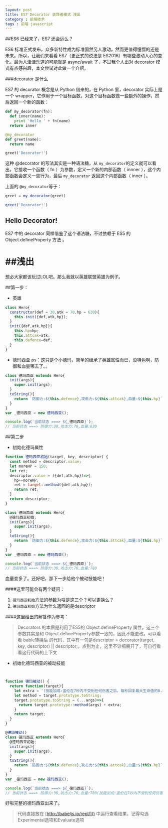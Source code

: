 ```yaml
---
layout: post
title: ES7 Decorator 装饰者模式 浅出
category : 前端技术
tags : 前端 javascript
---
```



##ES6 已经来了，ES7 还会远么？

ES6 标准正式发布，众多新特性成为标准固然另人激动，然而更值得憧憬的还是未来。所以，让我们来看看 ES7（更正式的说法是 ES2016）有哪些激动人心的变化。最为人津津乐道的可能就是 async/await 了，不过我个人出对 decorator 模式有点感兴趣，本文尝试对此做一个介绍。

###decorator 是什么

ES7 的 decorator 概念是从 Python 借来的，在 Python 里，decorator 实际上是一个 wrapper，它作用于一个目标函数，对这个目标函数做一些额外的操作，然后返回一个新的函数：

```python
def my_decorator(fn):
  def inner(name):
    print 'Hello ' + fn(name)
  return inner

@my_decorator
def greet(name):
  return name

greet('Decorator!')
```

这种 @decorator 的写法其实是一种语法糖，从 `my_decorator`的定义就可以看出，它接收一个函数（ fn ）为参数，定义一个新的内部函数（ innner ），这个内部函数会定义一些行为，最后 `my_decorator` 返回这个内部函数（ inner ）。

上面的 `@my_decorator`等于：

```js
greet = my_decorator(greet)

greet('Decorator!')

```

## Hello Decorator!

ES7 中的 decorator 同样借鉴了这个语法糖，不过依赖于 ES5 的 Object.defineProperty 方法 。

##浅出
=====

想必大家都该玩过LOL吧。那么我就以英雄联盟英雄为例子。

##第一步：

* 英雄

```js
class Hero{
  constructor(def = 30,atk = 70,hp = 630){
    this.init({def,atk,hp});
  }
  init({def,atk,hp}){
    this.hp=hp;
    this.attcak=atk;
    this.defence=def;
  }
}
```

* 德玛西亚 ps：这只是个小德玛，简单的继承了英雄属性而已，没特色啊，防御和血量哪去了。。

```js
class 德玛西亚 extends Hero{
  init(args){
    super.init(args);
  }
  toString(){
    return `防御力:${this.defence},攻击力:${this.attcak},血量:${this.hp}`;
  }
}
var _德玛西亚 = new 德玛西亚();

console.log(`当前状态 ===> ${_德玛西亚}`);
// 当前状态 ===> 防御力:30,攻击力:70,血量:630
```

##第二步

* 初始化德玛属性

```js
function 德玛西亚初始(target, key, descriptor) {
  const method = descriptor.value;
  let moreHP = 150;
  let ret;
  descriptor.value = ({def,atk,hp})=>{
    hp+=moreHP;
    ret = target::method({def,atk,hp});
    return ret;
  }
  return descriptor;
}

class 德玛西亚 extends Hero{
  @德玛西亚初始;
  init(args){
    super.init(args);
  }
  toString(){
    return `防御力:${this.defence},攻击力:${this.attcak},血量:${this.hp}`;
  }
}
var _德玛西亚 = new 德玛西亚();

console.log(`当前状态 ===> ${_德玛西亚}`);
// 当前状态 ===> 防御力:30,攻击力:70,血量:780
```
血量变多了。还好吧，那下一步给他个被动技能吧！

####这里可能会有两个疑问：

1. `德玛西亚初始`方法的参数为啥是这三个？可以更换么？
2. `德玛西亚初始`方法为什么返回的是descriptor

####这里给出的解答作为参考：

>Decorators 的本质是利用了ES5的 Object.defineProperty 属性，这三个参数其实是和 Object.defineProperty参数一致的，因此不能更改。可以看看 bable转换后 的代码，其中有一句是descriptor = decorator(target, key, descriptor) || descriptor;，点到为止，这里不详细展开了，可自行看看这行代码的上下文

* 初始化德玛西亚的被动技能

```js


function 德玛被动() {
  return function(target){
    let extra = '(技能加成:盖伦在7秒内不受到任何伤害之后，每秒回复最大生命值的0.5% )';
    let method = target.prototype.toString;
    target.prototype.toString = (...args)=>{
      return target.prototype::method(args) + extra;
    }
    return target;
  }
}

@德玛被动()
class 德玛西亚 extends Hero{
  @德玛西亚初始;
  init(args){
    super.init(args);
  }
  toString(){
    return `防御力:${this.defence},攻击力:${this.attcak},血量:${this.hp}`;
  }
}
var _德玛西亚 = new 德玛西亚();

console.log(`当前状态 ===> ${_德玛西亚}`);
// 当前状态 ===> 防御力:30,攻击力:70,血量:780(技能加成:盖伦在7秒内不受到任何伤害之后，每秒回复最大生命值的0.5% )

```

好啦完整的德玛西亚出来了。


>代码直接放在 [http://babeljs.io/repl/]() 中运行查看结果，记得勾选Experimental选项和Evaluate选项

